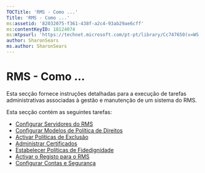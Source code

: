 ```yaml
---
TOCTitle: 'RMS - Como ...'
Title: 'RMS - Como ...'
ms:assetid: '82032075-f361-438f-a2c4-93ab29ae6cff'
ms:contentKeyID: 18124074
ms:mtpsurl: 'https://technet.microsoft.com/pt-pt/library/Cc747650(v=WS.10)'
author: SharonSears
ms.author: SharonSears
---
```


RMS - Como ...
==============

Esta secção fornece instruções detalhadas para a execução de tarefas administrativas associadas à gestão e manutenção de um sistema do RMS.

Esta secção contém as seguintes tarefas:

-   [Configurar Servidores do RMS](https://technet.microsoft.com/02cbddf4-fc54-4fe5-a8d5-da15baeab7df)
-   [Configurar Modelos de Política de Direitos](https://technet.microsoft.com/31887a83-60c3-41b3-b636-69ff2dda3c88)
-   [Activar Políticas de Exclusão](https://technet.microsoft.com/bbb1ce50-bc11-41cf-b75b-a6756141908f)
-   [Administrar Certificados](https://technet.microsoft.com/577328cf-505d-41c4-9eef-08ed6d8c9624)
-   [Estabelecer Políticas de Fidedignidade](https://technet.microsoft.com/6c2be3c2-1837-4de4-a72e-3ba3eec3321d)
-   [Activar o Registo para o RMS](https://technet.microsoft.com/8de77548-f125-40b8-9fb9-40d0d9ec65e2)
-   [Configurar Contas e Segurança](https://technet.microsoft.com/739a8ae2-a8dd-4137-973a-fea023ddd67a)

